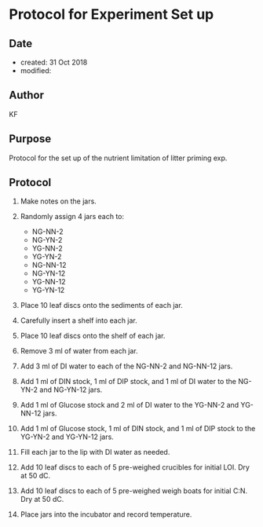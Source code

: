 # Protocol for Experiment Set up
## Date
 * created: 31 Oct 2018
 * modified:

## Author
KF

## Purpose
Protocol for the set up of the nutrient limitation of litter priming exp.

## Protocol

1) Make notes on the jars.

2) Randomly assign 4 jars each to:
    * NG-NN-2
    * NG-YN-2
    * YG-NN-2
    * YG-YN-2
    * NG-NN-12
    * NG-YN-12
    * YG-NN-12
    * YG-YN-12

3) Place 10 leaf discs onto the sediments of each jar.

4) Carefully insert a shelf into each jar.

5) Place 10 leaf discs onto the shelf of each jar.

6) Remove 3 ml of water from each jar.

7) Add 3 ml of DI water to each of the NG-NN-2 and NG-NN-12 jars.

8) Add 1 ml of DIN stock, 1 ml of DIP stock, and 1 ml of DI water to the NG-YN-2 and NG-YN-12 jars.

9) Add 1 ml of Glucose stock and 2 ml of DI water to the YG-NN-2 and YG-NN-12 jars.

10) Add 1 ml of Glucose stock, 1 ml of DIN stock, and 1 ml of DIP stock to the YG-YN-2 and YG-YN-12 jars.

11) Fill each jar to the lip with DI water as needed.

12) Add 10 leaf discs to each of 5 pre-weighed crucibles for initial LOI. Dry at 50 dC.

13) Add 10 leaf discs to each of 5 pre-weighed weigh boats for initial C:N. Dry at 50 dC.

14) Place jars into the incubator and record temperature.
